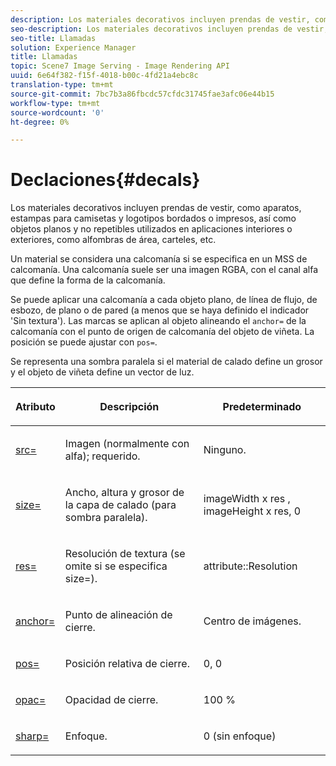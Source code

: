 ```yaml
---
description: Los materiales decorativos incluyen prendas de vestir, como aparatos, estampas para camisetas y logotipos bordados o impresos, así como objetos planos y no repetibles utilizados en aplicaciones interiores o exteriores, como alfombras de área, carteles, etc.
seo-description: Los materiales decorativos incluyen prendas de vestir, como aparatos, estampas para camisetas y logotipos bordados o impresos, así como objetos planos y no repetibles utilizados en aplicaciones interiores o exteriores, como alfombras de área, carteles, etc.
seo-title: Llamadas
solution: Experience Manager
title: Llamadas
topic: Scene7 Image Serving - Image Rendering API
uuid: 6e64f382-f15f-4018-b00c-4fd21a4ebc8c
translation-type: tm+mt
source-git-commit: 7bc7b3a86fbcdc57cfdc31745fae3afc06e44b15
workflow-type: tm+mt
source-wordcount: '0'
ht-degree: 0%

---
```



# Declaciones{#decals}

Los materiales decorativos incluyen prendas de vestir, como aparatos, estampas para camisetas y logotipos bordados o impresos, así como objetos planos y no repetibles utilizados en aplicaciones interiores o exteriores, como alfombras de área, carteles, etc.

Un material se considera una calcomanía si se especifica en un MSS de calcomanía. Una calcomanía suele ser una imagen RGBA, con el canal alfa que define la forma de la calcomanía.

Se puede aplicar una calcomanía a cada objeto plano, de línea de flujo, de esbozo, de plano o de pared (a menos que se haya definido el indicador &#39;Sin textura&#39;). Las marcas se aplican al objeto alineando el `anchor=` de la calcomanía con el punto de origen de calcomanía del objeto de viñeta. La posición se puede ajustar con `pos=`.

Se representa una sombra paralela si el material de calado define un grosor y el objeto de viñeta define un vector de luz.

<table id="table_3F119BC9B7654FD092826A34F5827268"> 
 <thead> 
  <tr> 
   <th colname="col1" class="entry"> <p>Atributo </p> </th> 
   <th colname="col2" class="entry"> <p>Descripción </p> </th> 
   <th colname="col3" class="entry"> <p>Predeterminado </p> </th> 
  </tr> 
 </thead>
 <tbody> 
  <tr> 
   <td colname="col1"> <p> <a href="../../../../../../ir-api/http-protocol/image-rendering-api-ref/c-ir-http-protocol-ref/c-ir-http-protocol-command-reference/r-ir-src.md#reference-62c98abad22149d68d405ed6aaff8272" type="reference" format="dita" scope="local"> <span class="codeph"> src=  </span> </a> </p> </td> 
   <td colname="col2"> <p>Imagen (normalmente con alfa); requerido. </p> </td> 
   <td colname="col3"> <p>Ninguno. </p> </td> 
  </tr> 
  <tr> 
   <td colname="col1"> <p> <a href="../../../../../../ir-api/http-protocol/image-rendering-api-ref/c-ir-http-protocol-ref/c-ir-http-protocol-command-reference/r-ir-http-size.md#reference-1220d6fbcde4479aba91de7adacdc988" type="reference" format="dita" scope="local"> <span class="codeph"> size=  </span> </a> </p> </td> 
   <td colname="col2"> <p>Ancho, altura y grosor de la capa de calado (para sombra paralela). </p> </td> 
   <td colname="col3"> <p> <span class="varname"> imageWidth  </span> x  <span class="codeph"> res  </span>,  <span class="varname"> imageHeight  </span> x  <span class="codeph"> res, 0  </span> </p> </td> 
  </tr> 
  <tr> 
   <td colname="col1"> <p> <a href="../../../../../../ir-api/http-protocol/image-rendering-api-ref/c-ir-http-protocol-ref/c-ir-http-protocol-command-reference/r-ir-res.md#reference-0ad9de8887144c83a6db97b4994f7c04" type="reference" format="dita" scope="local"> <span class="codeph"> res=  </span> </a> </p> </td> 
   <td colname="col2"> <p>Resolución de textura (se omite si se especifica size=). </p> </td> 
   <td colname="col3"> <p> <span class="codeph"> attribute::Resolution  </span> </p> </td> 
  </tr> 
  <tr> 
   <td colname="col1"> <p> <a href="../../../../../../ir-api/http-protocol/image-rendering-api-ref/c-ir-http-protocol-ref/c-ir-http-protocol-command-reference/r-ir-http-anchor.md#reference-d53923d785c9442997dc7f2199524c26" type="reference" format="dita" scope="local"> <span class="codeph"> anchor=  </span> </a> </p> </td> 
   <td colname="col2"> <p>Punto de alineación de cierre. </p> </td> 
   <td colname="col3"> <p>Centro de imágenes. </p> </td> 
  </tr> 
  <tr> 
   <td colname="col1"> <p> <a href="../../../../../../ir-api/http-protocol/image-rendering-api-ref/c-ir-http-protocol-ref/c-ir-http-protocol-command-reference/r-ir-pos.md#reference-22c10904a0ce4c8bb41c2c78104221b8" type="reference" format="dita" scope="local"> <span class="codeph"> pos=  </span> </a> </p> </td> 
   <td colname="col2"> <p>Posición relativa de cierre. </p> </td> 
   <td colname="col3"> <p>0, 0 </p> </td> 
  </tr> 
  <tr> 
   <td colname="col1"> <p> <a href="../../../../../../ir-api/http-protocol/image-rendering-api-ref/c-ir-http-protocol-ref/c-ir-http-protocol-command-reference/r-ir-opac.md#reference-136b8563da714313a9e103f4ce179c5b" type="reference" format="dita" scope="local"> <span class="codeph"> opac=  </span> </a> </p> </td> 
   <td colname="col2"> <p>Opacidad de cierre. </p> </td> 
   <td colname="col3"> <p>100 % </p> </td> 
  </tr> 
  <tr> 
   <td colname="col1"> <a href="../../../../../../ir-api/http-protocol/image-rendering-api-ref/c-ir-http-protocol-ref/c-ir-http-protocol-command-reference/r-ir-http-sharp.md#reference-acdd87f6b5de4e3a85e5d3c03022a35a" type="reference" format="dita" scope="local"> <span class="codeph"> sharp=  </span> </a> </td> 
   <td colname="col2"> <p>Enfoque. </p> </td> 
   <td colname="col3"> <p>0 (sin enfoque) </p> </td> 
  </tr> 
 </tbody> 
</table>

